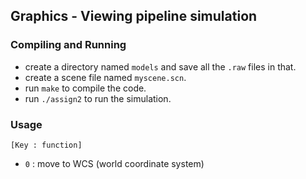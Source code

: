 ## Graphics - Viewing pipeline simulation

### Compiling and Running
-	create a directory named `models` and save all the `.raw` files in that.
- 	create a scene file named `myscene.scn`.
- 	run `make` to compile the code.
- 	run `./assign2` to run the simulation.

### Usage
	[Key : function]
-	`0` : move to WCS (world coordinate system)